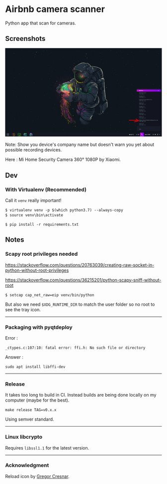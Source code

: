 # Airbnb camera scanner

Python app that scan for cameras.

## Screenshots

![Application screenshot](./screenshots/screenshot-airbnb-scanner-2.png "Boo")

Note: Show you device's company name but doesn't warn you yet about possible recording devices.

Here : Mi Home Security Camera 360° 1080P by Xiaomi.

## Dev

### With Virtualenv (Recommended)

Call it `venv` really important!

```
$ virtualenv venv -p $(which python3.7) --always-copy
$ source venv\bin\activate
```


```
$ pip install -r requirements.txt
```

## Notes

### Scapy root privileges needed

https://stackoverflow.com/questions/20763039/creating-raw-socket-in-python-without-root-privileges

https://stackoverflow.com/questions/36215201/python-scapy-sniff-without-root

```
$ setcap cap_net_raw=eip venv/bin/python
```

But also we need `$XDG_RUNTIME_DIR` to match the user folder so no root to see the tray icon.

----

### Packaging with pyqtdeploy

Error :
```
_ctypes.c:107:10: fatal error: ffi.h: No such file or directory
```
Answer :
```
sudo apt install libffi-dev
```

----

### Release

It takes too long to build in CI. Instead builds are being done locally on my computer (maybe for the best).
```
make release TAG=v0.x.x
```

Using semver standard.

----

### Linux libcrypto

Requires `libssl1.1` for the latest version.

----

### Acknowledgment

Reload icon by [Gregor Cresnar](https://www.flaticon.com/authors/gregor-cresnar).